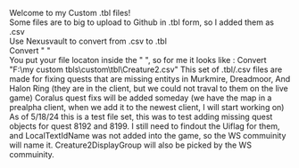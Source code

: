 Welcome to my Custom .tbl files!                                                                              
Some files are to big to upload to Github in .tbl form, so I added them as .csv                                       
Use Nexusvault to convert from .csv to .tbl                                                                      
Convert " "                                                                                                          
You put your file locaton inside the " ", so for me it looks like : Convert "F:\my custom tbls\custom\tbl\Creature2.csv"
This set of .tbl/.csv files are made for fixing quests that are missing entitys in Murkmire, Dreadmoor, And Halon Ring (they are in the client, but we could not traval to them on the live game)
Coralus quest fixs will be added someday (we have the map in a prealpha client, when we add it to the newest client, I will start working on)
As of 5/18/24 this is a test file set, this was to test adding missing quest objects for quest 8192 and 8199.
I still need to findout the Uiflag for them, and LocalTextIdName was not added into the game, so the WS commuinity will name it. Creature2DisplayGroup will also be picked by the WS commuinity.

